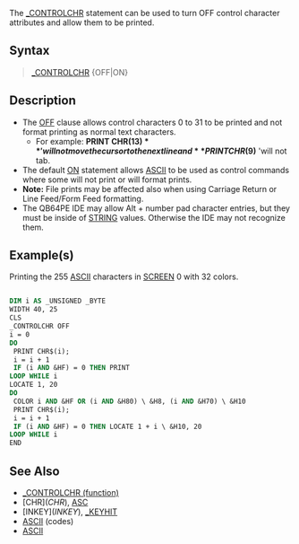 The [_CONTROLCHR](_CONTROLCHR) statement can be used to turn OFF control character attributes and allow them to be printed.

## Syntax

> [_CONTROLCHR](_CONTROLCHR) {OFF|ON}

## Description

* The [OFF](OFF) clause allows control characters 0 to 31 to be printed and not format printing as normal text characters. 
  * For example: **PRINT CHR$(13)** 'will not move the cursor to the next line and **PRINT CHR$(9)** 'will not tab. 
* The default [ON](ON) statement allows [ASCII](ASCII) to be used as control commands where some will not print or will format prints.
* **Note:** File prints may be affected also when using Carriage Return or Line Feed/Form Feed formatting.
* The QB64PE IDE may allow Alt + number pad character entries, but they must be inside of [STRING](STRING) values. Otherwise the IDE may not recognize them.

## Example(s)

Printing the 255 [ASCII](ASCII) characters in [SCREEN](SCREEN) 0 with 32 colors.

```vb

DIM i AS _UNSIGNED _BYTE
WIDTH 40, 25
CLS
_CONTROLCHR OFF
i = 0
DO
 PRINT CHR$(i);
 i = i + 1
 IF (i AND &HF) = 0 THEN PRINT
LOOP WHILE i
LOCATE 1, 20
DO
 COLOR i AND &HF OR (i AND &H80) \ &H8, (i AND &H70) \ &H10
 PRINT CHR$(i);
 i = i + 1
 IF (i AND &HF) = 0 THEN LOCATE 1 + i \ &H10, 20
LOOP WHILE i
END 

```

## See Also

* [_CONTROLCHR (function)](_CONTROLCHR-(function))
* [CHR$](CHR$), [ASC](ASC)
* [INKEY$](INKEY$), [_KEYHIT](_KEYHIT)
* [ASCII](ASCII) (codes)
* [ASCII](ASCII)
